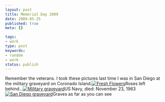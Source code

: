 ```yaml
---
layout: post
title: Memorial Day 2009
date: 2009-05-25
published: true
meta: {}

tags:
- work
type: post
keywords:
- random
- work
status: publish
---
```

Remember the veterans.  I took these pictures last time I was in San Diego at the military graveyard on Coronado Island.[![Fresh Flowers](http://media.eick.us/2011/05/175304116_eac58c994a.jpg)](http://www.flickr.com/photos/19429588@N00/175304116 "View 'Fresh Flowers' on Flickr.com")Roses left behind...[![Military graveyard](http://media.eick.us/2011/05/175304779_b4518c7bce.jpg)](http://www.flickr.com/photos/19429588@N00/175304779 "View 'Military graveyard' on Flickr.com")US Navy, died: November 23, 1963[![San Diego graveyard](http://media.eick.us/2011/05/2134241226_55ed0514541.jpg)](http://www.flickr.com/photos/19429588@N00/2134241226 "View 'San Diego graveyard' on Flickr.com")Graves as far as you can see
